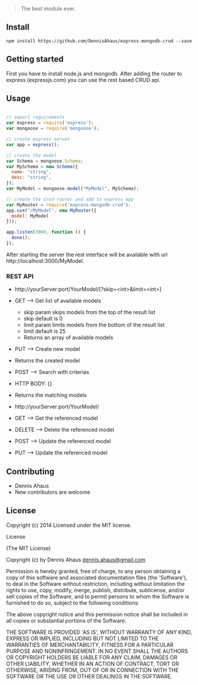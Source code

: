 > The best module ever.


## Install

`npm install https://github.com/DennisAhaus/express-mongodb-crud --save`

## Getting started

First you have to install node.js and mongodb. After adding the router
to express (expressjs.com) you can use the rest based CRUD api.

## Usage

```js

// import requirements
var express = require('express');
var mongoose = require('mongoose');

// create express server
var app = express();

// create the model
var Schema = mongoose.Schema;
var MySchema = new Schema({
  name: "string",
  desc: "string",
});
var MyModel = mongoose.model("MyModel", MySchema);

// create the crud router and add to express app
var MyRouter = require('express-mongodb-crud');
app.use("/MyModel", new MyRouter({
  model: MyModel
}));

app.listen(3000, function () {
  done();
});

```

After starting the server the rest interface will be available with url
http://localhost:3000/MyModel.


### REST API

* http://yourServer:port/YourModel/[?skip=&lt;int&gt;&limit=&lt;int&gt;]
 * GET --> Get list of available models
   * skip param skips <int> models from the top of the result list
   * skip default is 0
   * limit param limits <int> models from the bottom of the result list
   * limit default is 25
   * Returns an array of available models
  * PUT --> Create new model
   * Returns the created model
  * POST --> Search with criterias
   * HTTP BODY: {<mongoose search criteria>}
   * Returns the matching models

* http://yourServer:port/YourModel/<model-id>
 * GET --> Get the referenced model
 * DELETE --> Delete the referenced model
 * POST --> Update the referenced model
 * PUT --> Update the referenced model

## Contributing

* Dennis Ahaus
* New contributors are welcome


## License

Copyright (c) 2014
Licensed under the MIT license.

License

(The MIT License)

Copyright (c) by Dennis Ahaus <dennis.ahaus@gmail.com>

Permission is hereby granted, free of charge, to any person obtaining a copy of this software and associated
documentation files (the 'Software'), to deal in the Software without restriction, including without
limitation the rights to use, copy, modify, merge, publish, distribute, sublicense,
and/or sell copies of the Software, and to permit persons to whom the Software is furnished
to do so, subject to the following conditions:

The above copyright notice and this permission notice shall be
included in all copies or substantial portions of the Software.

THE SOFTWARE IS PROVIDED 'AS IS', WITHOUT WARRANTY OF ANY KIND,
EXPRESS OR IMPLIED, INCLUDING BUT NOT LIMITED TO THE
WARRANTIES OF MERCHANTABILITY, FITNESS FOR A PARTICULAR PURPOSE
AND NONINFRINGEMENT. IN NO EVENT SHALL THE AUTHORS OR COPYRIGHT
HOLDERS BE LIABLE FOR ANY CLAIM, DAMAGES OR OTHER LIABILITY,
WHETHER IN AN ACTION OF CONTRACT, TORT OR OTHERWISE, ARISING FROM,
OUT OF OR IN CONNECTION WITH THE SOFTWARE OR THE USE OR OTHER DEALINGS IN THE SOFTWARE.

